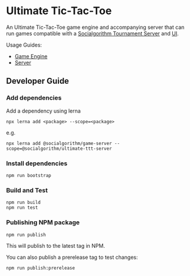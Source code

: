 # Ultimate Tic-Tac-Toe

An Ultimate Tic-Tac-Toe game engine and accompanying server that can run games compatible with a [Socialgorithm Tournament Server](https://www.npmjs.com/package/@socialgorithm/tournament-server) and [UI](https://play.socialgorithm.org/).

Usage Guides:
* [Game Engine](packages/engine/README.md)
* [Server](packages/server/README.md)

## Developer Guide

### Add dependencies

Add a dependency using lerna

```
npx lerna add <package> --scope=<package>
```

e.g. 

```
npx lerna add @socialgorithm/game-server --scope=@socialgorithm/ultimate-ttt-server
```

### Install dependencies

```
npm run bootstrap
```

### Build and Test

```
npm run build
npm run test
```

### Publishing NPM package

```
npm run publish
```

This will publish to the latest tag in NPM.

You can also publish a prerelease tag to test changes:

```
npm run publish:prerelease
```